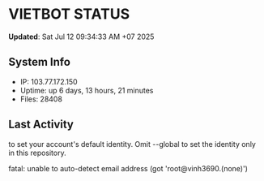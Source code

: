 # VIETBOT STATUS
**Updated**: Sat Jul 12 09:34:33 AM +07 2025

## System Info
- IP: 103.77.172.150
- Uptime: up 6 days, 13 hours, 21 minutes
- Files: 28408

## Last Activity

to set your account's default identity.
Omit --global to set the identity only in this repository.

fatal: unable to auto-detect email address (got 'root@vinh3690.(none)')
